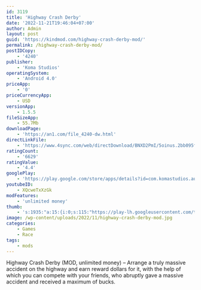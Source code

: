 ```yaml
---
id: 3119
title: 'Highway Crash Derby'
date: '2022-11-21T19:46:04+07:00'
author: Admin
layout: post
guid: 'https://kindmod.com/highway-crash-derby-mod/'
permalink: /highway-crash-derby-mod/
postIDCopy:
    - '4240'
publisher:
    - 'Koma Studios'
operatingSystem:
    - 'Android 4.0'
priceApp:
    - '0'
priceCurrencyApp:
    - USD
versionApp:
    - 1.5.5
fileSizeApp:
    - 55.7Mb
downloadPage:
    - 'https://an1.com/file_4240-dw.html'
directLinkFile:
    - 'https://www.4sync.com/web/directDownload/BNXD2PmI/5oinus.2bb095f3f992cabffb5004f843d287a6'
ratingCount:
    - '6629'
ratingValue:
    - '4.4'
googlePlay:
    - 'https://play.google.com/store/apps/details?id=com.komastudios.autobahnderby'
youtubeID:
    - XQcweTxXzGk
modFeatures:
    - 'unlimited money'
thumb:
    - 's:1935:"a:15:{i:0;s:115:"https://play-lh.googleusercontent.com/tCCDzmSFGDLsKQ5efOUhr4dTQiAdbCd-qkKZtLi87uVXgkuAuFpB7d1hZsEso4GCWgY=w526-h296";i:1;s:115:"https://play-lh.googleusercontent.com/eALTxjliYEw5knar4tBNLY-yzpcDLUTpn_gGRcO2L46EXZ5laZAyJR-38n8f41t2ufE=w526-h296";i:2;s:116:"https://play-lh.googleusercontent.com/f9AM0tAyVUl3eqhbn47RKUHfPu01weUXt-s6J3wqoTOe9CZuf9_9nOPAG1-Mtb_FFEGL=w526-h296";i:3;s:116:"https://play-lh.googleusercontent.com/8WOyLtBbSgiY_bUIi1afgfvzuUsApb-Y7GO_5sprpxRsq-xyNtK466ANY_snHie6ac2o=w526-h296";i:4;s:114:"https://play-lh.googleusercontent.com/q4kmi3T_VwcsJeWavVvI87ylsCb3TpnpT_T8rquDg54PblwTEbM-kU3ZsAqL8cK2Aw=w526-h296";i:5;s:115:"https://play-lh.googleusercontent.com/7t3G5KTxgVaEkwS6WmZEt4iyeR7gwYwJvGR1Le1FuHie7hsiy84pJM_yZ3pcy1a6ys8=w526-h296";i:6;s:114:"https://play-lh.googleusercontent.com/qBRR4vj1p-98y2_6lQ9y383eYzZ7gQKeEzeuv1KZgvl8VngaAjxKNK74g7KHS5rJEw=w526-h296";i:7;s:116:"https://play-lh.googleusercontent.com/XJ6bLlCU_zaqx-63r1ESXpD6A9VTuXVvODQmfnyNCVxa7r_2KwzExjHGYZD6e_Ai0Ehy=w526-h296";i:8;s:116:"https://play-lh.googleusercontent.com/uq5GE3kB4uDw7w0dyN0Hs-wgGstsBaujp9fgLZdYI9eoAi-6idHVUx6i3HdyhOJeqbfn=w526-h296";i:9;s:115:"https://play-lh.googleusercontent.com/jhoq3NjwnVczxx01tSB9ZbRC5icoPB8rdUTZqfE4oPhtFe7Ty8havwQ1Zo8Q_2YkYn8=w526-h296";i:10;s:116:"https://play-lh.googleusercontent.com/1cP7HW2f78UcUelNx3MwCoD9NgevYU3jG1rTBKvSIk13U3Bp8rHVZbAhpqZKgu36jug9=w526-h296";i:11;s:115:"https://play-lh.googleusercontent.com/7O61f7QCReCUhVYsN7LQ76A1xMcjfeGsTP43CXDH3Ha5Z9hFXac3o7W-XG6yj0cbtN8=w526-h296";i:12;s:115:"https://play-lh.googleusercontent.com/YZ0OERHuRypo89tPRYc49PXvcdnRXruuYNVvJufrgwRv-Fmg2w2NolFIvBJJ4DgNEac=w526-h296";i:13;s:115:"https://play-lh.googleusercontent.com/cTQxGnqk8Kb3mK6uJle1AKFmApBxG9_rn9onIdUcQhOxxjkngHmhzrMDm5cQPM6cagY=w526-h296";i:14;s:115:"https://play-lh.googleusercontent.com/8q2Qh-BVk1CKyny2gIz7t56DYzSyl1ql3a8MXLPgPovtMqFFckTDmEfm1eeOQEDoris=w526-h296";}";'
image: /wp-content/uploads/2022/11/highway-crash-derby-mod.jpg
categories:
    - Games
    - Race
tags:
    - mods
---
```


Highway Crash Derby (MOD, unlimited money) – Arrange a truly massive accident on the highway and earn reward dollars for it, with the help of which you can compete with your friends, who abruptly gave a massive accident and received a maximum of bucks.